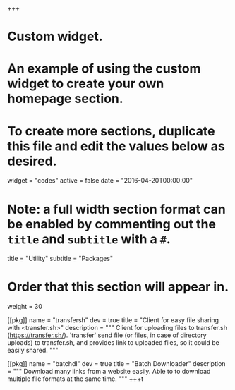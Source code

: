 +++
# Custom widget.
# An example of using the custom widget to create your own homepage section.
# To create more sections, duplicate this file and edit the values below as desired.
widget = "codes"
active = false
date = "2016-04-20T00:00:00"

# Note: a full width section format can be enabled by commenting out the `title` and `subtitle` with a `#`.
title = "Utility"
subtitle = "Packages"

# Order that this section will appear in.
weight = 30

[[pkg]]
  name = "transfersh"
  dev = true
  title =  "Client for easy file sharing with <transfer.sh>"
  description = """
   Client for uploading files to transfer.sh (https://transfer.sh/).
    'transfer' send file (or files, in case of directory uploads) to transfer.sh, 
    and provides link to uploaded files, so it could be easily shared.
  """

[[pkg]]
  name = "batchdl"
  dev = true
  title =  "Batch Downloader"
  description = """
   Download many links from a website easily. Able to to download
    multiple file formats at the same time.
  """
+++t
